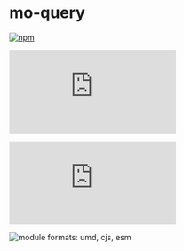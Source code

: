 # mo-query

[![npm](https://img.shields.io/npm/v/mo-query.svg)](https://www.npmjs.com/package/mo-query)

![size](http://img.badgesize.io/https://unpkg.com/mo-query@0.1.3/dist/mo-query.min.js?label=size)

![gzip size](http://img.badgesize.io/https://unpkg.com/mo-query@0.1.3/dist/mo-query.min.js?label=gzip%20size&compression=gzip)

![module formats: umd, cjs, esm](https://img.shields.io/badge/module%20formats-umd%2C%20cjs%2C%20esm-green.svg)
